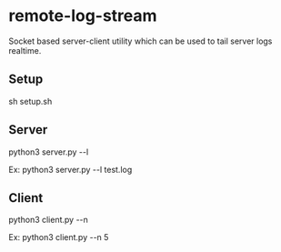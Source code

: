 # remote-log-stream

Socket based server-client utility which can be used to tail server logs realtime.

## Setup

sh setup.sh

## Server

python3 server.py --l <log-file>

Ex:
python3 server.py --l test.log

## Client

python3 client.py --n <number-of-lines>

Ex:
python3 client.py --n 5